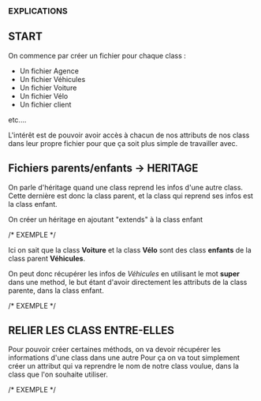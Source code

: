 ### EXPLICATIONS

## START

On commence par créer un fichier pour chaque class : 

- Un fichier Agence
- Un fichier Véhicules
- Un fichier Voiture
- Un fichier Vélo
- Un fichier client

etc.... 

L'intérêt est de pouvoir avoir accès à chacun de nos attributs de nos class dans leur propre fichier
pour que ça soit plus simple de travailler avec. 

## Fichiers parents/enfants -> HERITAGE

On parle d'héritage quand une class reprend les infos d'une autre class. Cette dernière est donc la
class parent, et la class qui reprend ses infos est la class enfant.

On créer un héritage en ajoutant "extends" à la class enfant 

/* EXEMPLE */

Ici on sait que la class **Voiture** et la class **Vélo** sont des class **enfants** de la class parent
**Véhicules**. 

On peut donc récupérer les infos de *Véhicules* en utilisant le mot **super** dans une method, le
but étant d'avoir directement les attributs de la class parente, dans la class enfant. 

/* EXEMPLE */

## RELIER LES CLASS ENTRE-ELLES

Pour pouvoir créer certaines méthods, on va devoir récupérer les informations d'une class dans une autre
Pour ça on va tout simplement créer un attribut qui va reprendre le nom de notre class voulue, dans
la class que l'on souhaite utiliser. 

/* EXEMPLE */